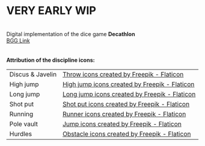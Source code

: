 <h1>VERY EARLY WIP</h1><br>
Digital implementation of the dice game <b>Decathlon</b><br>
<a href="https://boardgamegeek.com/boardgame/6955/reiner-knizias-decathlon">BGG Link</a>
<br><br><br>
<b>Attribution of the discipline icons:</b><br>
<table>
  <tr>
    <td>Discus & Javelin</td>
    <td><a href="https://www.flaticon.com/free-icons/throw" title="throw icons">Throw icons created by Freepik - Flaticon</a></td>
  </tr>
  <tr>
    <td>High jump</td>
    <td><a href="https://www.flaticon.com/free-icons/high-jump" title="high jump icons">High jump icons created by Freepik - Flaticon</a></td>
  </tr>
  <tr>
    <td>Long jump</td>
    <td><a href="https://www.flaticon.com/free-icons/long-jump" title="long jump icons">Long jump icons created by Freepik - Flaticon</a></td>
  </tr>
  <tr>
    <td>Shot put</td>
    <td><a href="https://www.flaticon.com/free-icons/shot-put" title="shot put icons">Shot put icons created by Freepik - Flaticon</a></td>
  </tr>
  <tr>
  <tr>
    <td>Running</td>
    <td><a href="https://www.flaticon.com/free-icons/runner" title="runner icons">Runner icons created by Freepik - Flaticon</a></td>
  </tr>
  <tr>
  <tr>
    <td>Pole vault</td>
    <td><a href="https://www.flaticon.com/free-icons/jump" title="jump icons">Jump icons created by Freepik - Flaticon</a></td>
  </tr>
  <tr>
  <tr>
    <td>Hurdles</td>
    <td><a href="https://www.flaticon.com/free-icons/obstacle" title="obstacle icons">Obstacle icons created by Freepik - Flaticon</a></td>
  </tr>
</table>
